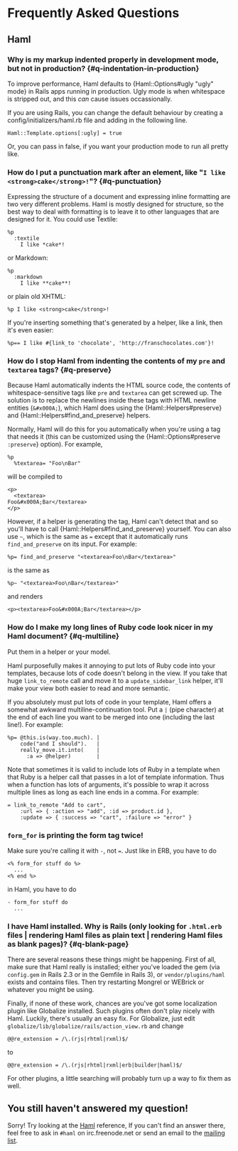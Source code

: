 # Frequently Asked Questions

## Haml

### Why is my markup indented properly in development mode, but not in production? {#q-indentation-in-production}

To improve performance, Haml defaults to {Haml::Options#ugly "ugly" mode} in
Rails apps running in production. Ugly mode is when whitespace is stripped out,
and this *can* cause issues occassionally. 

If you are using Rails, you can change the default behaviour by creating a config/initializers/haml.rb file and
adding in the following line.

    Haml::Template.options[:ugly] = true

Or, you can pass in false, if you want your production mode to run all pretty like.

### How do I put a punctuation mark after an element, like "`I like <strong>cake</strong>!`"? {#q-punctuation}

Expressing the structure of a document
and expressing inline formatting are two very different problems.
Haml is mostly designed for structure,
so the best way to deal with formatting is to leave it to other languages
that are designed for it.
You could use Textile:

    %p
      :textile
        I like *cake*!

or Markdown:

    %p
      :markdown
        I like **cake**!

or plain old XHTML:

    %p I like <strong>cake</strong>!

If you're inserting something that's generated by a helper, like a link,
then it's even easier:

    %p== I like #{link_to 'chocolate', 'http://franschocolates.com'}!

### How do I stop Haml from indenting the contents of my `pre` and `textarea` tags? {#q-preserve}

Because Haml automatically indents the HTML source code,
the contents of whitespace-sensitive tags like `pre` and `textarea`
can get screwed up.
The solution is to replace the newlines inside these tags
with HTML newline entities (`&#x000A;`),
which Haml does using the {Haml::Helpers#preserve} and {Haml::Helpers#find_and_preserve} helpers.

Normally, Haml will do this for you automatically
when you're using a tag that needs it
(this can be customized using the {Haml::Options#preserve `:preserve`} option).
For example,

    %p
      %textarea= "Foo\nBar"

will be compiled to

    <p>
      <textarea>
    Foo&#x000A;Bar</textarea>
    </p>

However, if a helper is generating the tag,
Haml can't detect that and so you'll have to call {Haml::Helpers#find_and_preserve} yourself.
You can also use `~`, which is the same as `=`
except that it automatically runs `find_and_preserve` on its input.
For example:

    %p= find_and_preserve "<textarea>Foo\nBar</textarea>"

is the same as

    %p~ "<textarea>Foo\nBar</textarea>"

and renders

    <p><textarea>Foo&#x000A;Bar</textarea></p>

### How do I make my long lines of Ruby code look nicer in my Haml document? {#q-multiline}

Put them in a helper or your model.

Haml purposefully makes it annoying to put lots of Ruby code into your templates,
because lots of code doesn't belong in the view.
If you take that huge `link_to_remote` call
and move it to a `update_sidebar_link` helper,
it'll make your view both easier to read and more semantic.

If you absolutely must put lots of code in your template,
Haml offers a somewhat awkward multiline-continuation tool.
Put a `|` (pipe character) at the end of each line you want to be merged into one
(including the last line!).
For example:

    %p= @this.is(way.too.much). |
        code("and I should").   |
        really_move.it.into(    |
          :a => @helper)        |

Note that sometimes it is valid to include lots of Ruby in a template
when that Ruby is a helper call that passes in a lot of template information.
Thus when a function has lots of arguments,
it's possible to wrap it across multiple lines
as long as each line ends in a comma.
For example:

    = link_to_remote "Add to cart",
        :url => { :action => "add", :id => product.id },
        :update => { :success => "cart", :failure => "error" }

### `form_for` is printing the form tag twice!

Make sure you're calling it with `-`, not `=`.
Just like in ERB, you have to do

    <% form_for stuff do %>
      ...
    <% end %>

in Haml, you have to do

    - form_for stuff do
      ...

### I have Haml installed. Why is Rails (only looking for `.html.erb` files | rendering Haml files as plain text | rendering Haml files as blank pages)? {#q-blank-page}

There are several reasons these things might be happening.
First of all, make sure that Haml really is installed;
either you've loaded the gem (via `config.gem` in Rails 2.3 or in the Gemfile in Rails 3),
or `vendor/plugins/haml` exists and contains files.
Then try restarting Mongrel or WEBrick or whatever you might be using.

Finally, if none of these work,
chances are you've got some localization plugin like Globalize installed.
Such plugins often don't play nicely with Haml.
Luckily, there's usually an easy fix.
For Globalize, just edit `globalize/lib/globalize/rails/action_view.rb`
and change

    @@re_extension = /\.(rjs|rhtml|rxml)$/

to

    @@re_extension = /\.(rjs|rhtml|rxml|erb|builder|haml)$/

For other plugins, a little searching will probably turn up a way to fix them as well.

## You still haven't answered my question!

Sorry! Try looking at the [Haml](http://haml.info/docs/yardoc/file.REFERENCE.html) reference,
If you can't find an answer there,
feel free to ask in `#haml` on irc.freenode.net
or send an email to the [mailing list](http://groups.google.com/group/haml).
